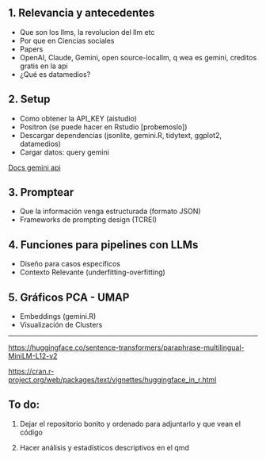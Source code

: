 ## 1. Relevancia y antecedentes

-   Que son los llms, la revolucion del llm etc
-   Por que en Ciencias sociales
-   Papers
-   OpenAI, Claude, Gemini, open source-locallm, q wea es gemini, creditos gratis en la api
-   ¿Qué es datamedios?

## 2. Setup

-   Como obtener la API_KEY (aistudio)
-   Positron (se puede hacer en Rstudio \[probemoslo\])
-   Descargar dependencias (jsonlite, gemini.R, tidytext, ggplot2, datamedios)
-   Cargar datos: query gemini

[Docs gemini api](https://jhk0530.github.io/gemini.R/reference/index.html)

## 3. Promptear

-   Que la información venga estructurada (formato JSON)
-   Frameworks de prompting design (TCREI)

## 4. Funciones para pipelines con LLMs

-   Diseño para casos específicos
-   Contexto Relevante (underfitting-overfitting)

## 5. Gráficos PCA - UMAP

-   Embeddings (gemini.R)
-   Visualización de Clusters

------------------------------------------------------------------------

https://huggingface.co/sentence-transformers/paraphrase-multilingual-MiniLM-L12-v2

https://cran.r-project.org/web/packages/text/vignettes/huggingface_in_r.html

## To do:

1.  Dejar el repositorio bonito y ordenado para adjuntarlo y que vean el código

2.  Hacer análisis y estadísticos descriptivos en el qmd